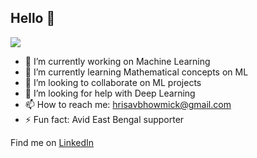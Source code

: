 ## Hello 👋

![](https://komarev.com/ghpvc/?username=hrisav)

- 🔭 I’m currently working on Machine Learning
- 🌱 I’m currently learning Mathematical concepts on ML
- 👯 I’m looking to collaborate on ML projects
- 🤔 I’m looking for help with Deep Learning
- 📫 How to reach me: hrisavbhowmick@gmail.com
- ⚡ Fun fact: Avid East Bengal supporter

Find me on [LinkedIn](http://linkedin.com/in/hrisav/)
